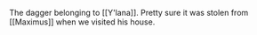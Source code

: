 The dagger belonging to [[Y'lana]]. Pretty sure it was stolen from [[Maximus]] when we visited his house.
